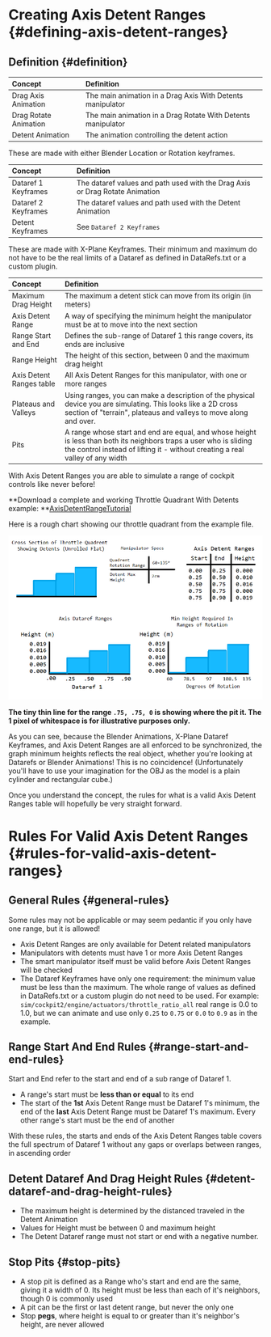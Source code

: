 # Creating Axis Detent Ranges {#defining-axis-detent-ranges}

## Definition {#definition}

| Concept | Definition |
| :--- | :--- |
| Drag Axis Animation | The main animation in a Drag Axis With Detents manipulator |
| Drag Rotate Animation | The main animation in a Drag Rotate With Detents manipulator |
| Detent Animation | The animation controlling the detent action |

These are made with either Blender Location or Rotation keyframes.

| Concept | Definition |
| :--- | :--- |
| Dataref 1 Keyframes | The dataref values and path used with the Drag Axis or Drag Rotate Animation |
| Dataref 2 Keyframes | The dataref values and path used with the Detent Animation |
| Detent Keyframes | See `Dataref 2 Keyframes` |

These are made with X-Plane Keyframes. Their minimum and maximum do not have to be the real limits of a Dataref as defined in DataRefs.txt or a custom plugin.

| Concept | Definition |
| :--- | :--- |
| Maximum Drag Height | The maximum a detent stick can move from its origin \(in meters\) |
| Axis Detent Range | A way of specifying the minimum height the manipulator must be at to move into the next section |
| Range Start and End | Defines the sub-range of Dataref 1 this range covers, its ends are inclusive |
| Range Height | The height of this section, between 0 and the maximum drag height |
| Axis Detent Ranges table | All Axis Detent Ranges for this manipulator, with one or more ranges |
| Plateaus and Valleys | Using ranges, you can make a description of the physical device you are simulating. This looks like a 2D cross section of "terrain", plateaus and valleys to move along and over. |
| Pits | A range whose start and end are equal, and whose height is less than both its neighbors traps a user who is sliding the control instead of lifting it - without creating a real valley of any width |

With Axis Detent Ranges you are able to simulate a range of cockpit controls like never before!

**Download a complete and working Throttle Quadrant With Detents example: **[AxisDetentRangeTutorial](https://github.com/der-On/XPlane2Blender/files/2886941/axis_detent_range_tutorial.zip)

Here is a rough chart showing our throttle quadrant from the example file.

![](/assets/axis_detent_ranges_in_charts.png "Graphics showing the relationship between the mesh, animations, and ranges")

**The tiny thin line for the range `.75, .75, 0` is showing where the pit it. The 1 pixel of whitespace is for illustrative purposes only.**

As you can see, because the Blender Animations, X-Plane Dataref Keyframes, and Axis Detent Ranges are all enforced to be synchronized, the graph minimum heights reflects the real object, whether you're looking at Datarefs or Blender Animations! This is no coincidence! \(Unfortunately you'll have to use your imagination for the OBJ as the model is a plain cylinder and rectangular cube.\)

Once you understand the concept, the rules for what is a valid Axis Detent Ranges table will hopefully be very straight forward.

# Rules For Valid Axis Detent Ranges {#rules-for-valid-axis-detent-ranges}

## General Rules {#general-rules}

Some rules may not be applicable or may seem pedantic if you only have one range, but it is allowed!

* Axis Detent Ranges are only available for Detent related manipulators
* Manipulators with detents must have 1 or more Axis Detent Ranges
* The smart manipulator itself must be valid before Axis Detent Ranges will be checked
* The Dataref Keyframes have only one requirement: the minimum value must be less than the maximum. The whole range of values as defined in DataRefs.txt or a custom plugin do not need to be used. For example: 
  `sim/cockpit2/engine/actuators/throttle_ratio_all`
   real range is 0.0 to 1.0, but we can animate and use only `0.25` to `0.75` or `0.0` to `0.9` as in the example.

## Range Start And End Rules {#range-start-and-end-rules}

Start and End refer to the start and end of a sub range of Dataref 1.

* A range's start must be **less than or equal** to its end
* The start of the **1st** Axis Detent Range must be Dataref 1's minimum, the end of the **last** Axis Detent Range must be Dataref 1's maximum. Every other range's start must be the end of another

With these rules, the starts and ends of the Axis Detent Ranges table covers the full spectrum of Dataref 1 without any gaps or overlaps between ranges, in ascending order

## Detent Dataref And Drag Height Rules {#detent-dataref-and-drag-height-rules}

* The maximum height is determined by the distanced traveled in the Detent Animation
* Values for Height must be between 0 and maximum height
* The Detent Dataref range must not start or end with a negative number.

## Stop Pits {#stop-pits}

* A stop pit is defined as a Range who's start and end are the same, giving it a width of 0. Its height must be less than each of it's neighbors, though 0 is commonly used
* A pit can be the first or last detent range, but never the only one
* Stop **pegs**, where height is equal to or greater than it's neighbor's height, are never allowed



